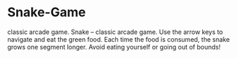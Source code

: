 # Snake-Game
classic arcade game.
Snake – classic arcade game. Use the arrow keys to navigate and eat the green food. Each time the food is consumed, the snake grows one segment longer. 
Avoid eating yourself or going out of bounds!
